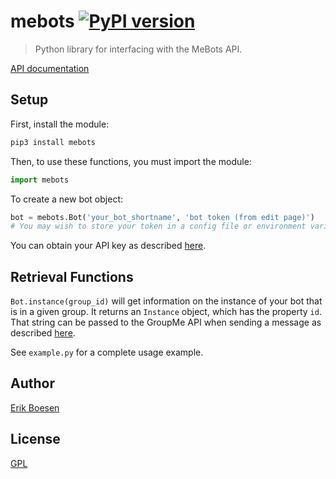 # mebots [![PyPI version](https://badge.fury.io/py/mebots.svg)](https://badge.fury.io/py/mebots)

> Python library for interfacing with the MeBots API.

[API documentation](http://mebots.co/documentation)

## Setup
First, install the module:

```sh
pip3 install mebots
```

Then, to use these functions, you must import the module:

```py
import mebots
```

To create a new bot object:

```py
bot = mebots.Bot('your_bot_shortname', 'bot token (from edit page)')
# You may wish to store your token in a config file or environment variable
```

You can obtain your API key as described [here]().

## Retrieval Functions
`Bot.instance(group_id)` will get information on the instance of your bot that is in a given group. It returns an `Instance` object, which has the property `id`. That string can be passed to the GroupMe API when sending a message as described [here](https://dev.groupme.com/docs/v3#bots_post).

See `example.py` for a complete usage example.

## Author
[Erik Boesen](https://github.com/ErikBoesen)

## License
[GPL](LICENSE)
